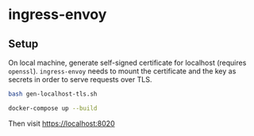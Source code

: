 # ingress-envoy

## Setup

On local machine, generate self-signed certificate for localhost (requires `openssl`). `ingress-envoy` needs to mount the certificate and the key as secrets in order to serve requests over TLS.

```sh
bash gen-localhost-tls.sh
```

```sh
docker-compose up --build
```

Then visit [https://localhost:8020](https://localhost:8020)
